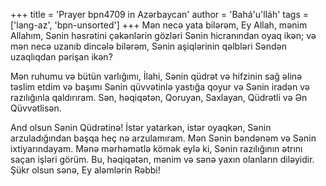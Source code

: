 +++
title = 'Prayer bpn4709 in Azərbaycan'
author = 'Bahá'u'lláh'
tags = ['lang-az', 'bpn-unsorted']
+++
Mən necə yata bilərəm, Ey Allah, mənim Allahım, Sənin həsrətini çəkənlərin gözləri Sənin hicranından oyaq ikən; və mən necə uzanıb dincələ bilərəm, Sənin aşiqlərinin qəlbləri Səndən uzaqlıqdan pərişan ikən?

Mən ruhumu və bütün varlığımı, İlahi, Sənin qüdrət və hifzinin sağ əlinə təslim etdim və başımı Sənin qüvvətinlə yastığa qoyur və Sənin iradən və razılığınla qaldırıram. Sən, həqiqətən, Qoruyan, Saxlayan, Qüdrətli və Ən Qüvvətlisən.

And olsun Sənin Qüdrətinə! İstər yatarkən, istər oyaqkən, Sənin arzuladığından başqa heç nə arzulamıram. Mən Sənin bəndənəm və Sənin ixtiyarındayam. Mənə mərhəmətlə kömək eylə ki, Sənin razılığının ətrını saçan işləri görüm. Bu, həqiqətən, mənim və sənə yaxın olanların diləyidir. Şükr olsun sənə, Ey aləmlərin Rəbbi!
